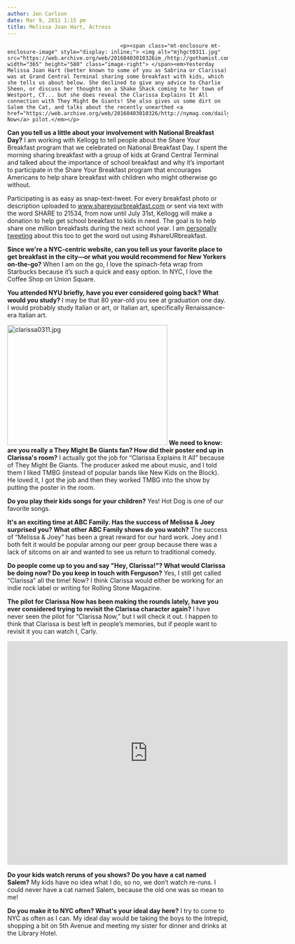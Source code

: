 ```yaml
---
author: Jen Carlson
date: Mar 9, 2011 1:15 pm
title: Melissa Joan Hart, Actress
---
```


	
										<p><span class="mt-enclosure mt-enclosure-image" style="display: inline;"> <img alt="mjhgct0311.jpg" src="https://web.archive.org/web/20160403010326im_/http://gothamist.com/attachments/arts_jen/mjhgct0311.jpg" width="365" height="580" class="image-right"> </span><em>Yesterday Melissa Joan Hart (better known to some of you as Sabrina or Clarissa) was at Grand Central Terminal sharing some breakfast with kids, which she tells us about below. She declined to give any advice to Charlie Sheen, or discuss her thoughts on a Shake Shack coming to her town of Westport, CT... but she does reveal the Clarissa Explains It All connection with They Might Be Giants! She also gives us some dirt on Salem the Cat, and talks about the recently unearthed <a href="https://web.archive.org/web/20160403010326/http://nymag.com/daily/entertainment/2011/03/clarissa_now_pilot.html">Clarissa Now</a> pilot.</em></p>

<p><strong>Can you tell us a little about your involvement with National Breakfast Day?</strong> I am working with Kellogg to tell people about the Share Your Breakfast program that we celebrated on National Breakfast Day. I spent the morning sharing breakfast with a group of kids at Grand Central Terminal and talked about the importance of school breakfast and why it&#x2019;s important to participate in the Share Your Breakfast program that encourages Americans to help share breakfast with children who might otherwise go without. </p>

<p>Participating is as easy as snap-text-tweet. For every breakfast photo or description uploaded to <a href="https://web.archive.org/web/20160403010326/http://www.shareyourbreakfast.com/">www.shareyourbreakfast.com</a> or sent via text with the word SHARE to 21534, from now until July 31st, Kellogg will make a donation to help get school breakfast to kids in need. The goal is to help share one million breakfasts during the next school year. I am <a href="https://web.archive.org/web/20160403010326/http://twitter.com/#!/MELLYJHART">personally tweeting</a> about this too to get the word out using #shareURbreakfast.</p>

<p><strong>Since we&apos;re a NYC-centric website, can you tell us your favorite place to get breakfast in the city&#x2014;or what you would recommend for New Yorkers on-the-go?</strong> When I am on the go, I love the spinach-feta wrap from Starbucks because it&#x2019;s such a quick and easy option.  In NYC, I love the Coffee Shop on Union Square.</p>

<p><strong>You attended NYU briefly, have you ever considered going back? What would you study?</strong> I may be that 80 year-old you see at graduation one day. I would probably study Italian or art, or Italian art, specifically Renaissance-era Italian art.</p>

<p><span class="mt-enclosure mt-enclosure-image" style="display: inline;"> <img alt="clarissa0311.jpg" src="https://web.archive.org/web/20160403010326im_/http://gothamist.com/attachments/arts_jen/clarissa0311.jpg" width="365" height="274" class="image-left"> </span><strong>We need to know: are you really a They Might Be Giants fan? How did their poster end up in Clarissa&apos;s room?</strong> I actually got the job for &#x201C;Clarissa Explains It All&#x201D; because of They Might Be Giants. The producer asked me about music, and I told them I liked TMBG (instead of popular bands like New Kids on the Block). He loved it, I got the job and then they worked TMBG into the show by putting  the poster in the room.</p>

<p><strong>Do you play their kids songs for your children?</strong> Yes! Hot Dog is one of our favorite songs.</p>

<p><strong>It&apos;s an exciting time at ABC Family. Has the success of Melissa &amp; Joey surprised you?  What other ABC Family shows do you watch?</strong> The success of &#x201C;Melissa &amp; Joey&#x201D; has been a great reward for our hard work. Joey and I both felt it would be popular among our peer group because there was a lack of sitcoms on air and wanted to see us return to traditional comedy.</p>

<p><strong>Do people come up to you and say &quot;Hey, Clarissa!&quot;?  What would Clarissa be doing now? Do you keep in touch with Ferguson?</strong> Yes, I still get called &#x201C;Clarissa&#x201D; all the time! Now? I think Clarissa would either be working for an indie rock label or writing for Rolling Stone Magazine.</p>

<p><strong>The pilot for Clarissa Now has been making the rounds lately, have you ever considered trying to revisit the Clarissa character again?</strong> I have never seen the pilot for &#x201C;Clarissa Now,&#x201D; but I will check it out. I happen to think that Clarissa is best left in people&#x2019;s memories, but if people want to revisit it you can watch I, Carly.</p>

<p><iframe title="YouTube video player" width="640" height="510" src="https://web.archive.org/web/20160403010326if_/http://www.youtube.com/embed/6is-eKWSRgg" frameborder="0" allowfullscreen></iframe></p>

<p><strong>Do your kids watch reruns of you shows?  Do you have a cat named Salem?</strong> My kids have no idea what I do, so no, we don&#x2019;t watch re-runs. I could never have a cat named Salem, because the old one was so mean to me!</p>

<p><strong>Do you make it to NYC often? What&apos;s your ideal day here?</strong> I try to come to NYC as often as I can. My ideal day would be taking the boys to the Intrepid, shopping a bit on 5th Avenue and meeting my sister for dinner and drinks at the Library Hotel.</p>					
										
									
				